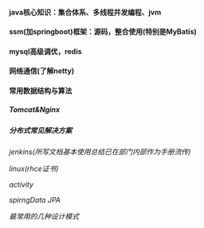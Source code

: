 #### java核心知识：集合体系、多线程并发编程、jvm

#### ssm(加springboot)框架：源码，整合使用(特别是MyBatis)

#### mysql高级调优，redis

#### 网络通信(了解netty)

#### 常用数据结构与算法

##### Tomcat&Nginx

##### 分布式常见解决方案

*jenkins(所写文档基本使用总结已在部门内部作为手册流传)*

*linux(rhce证书)*

*activity*

*spirngData JPA*

*最常用的几种设计模式*

